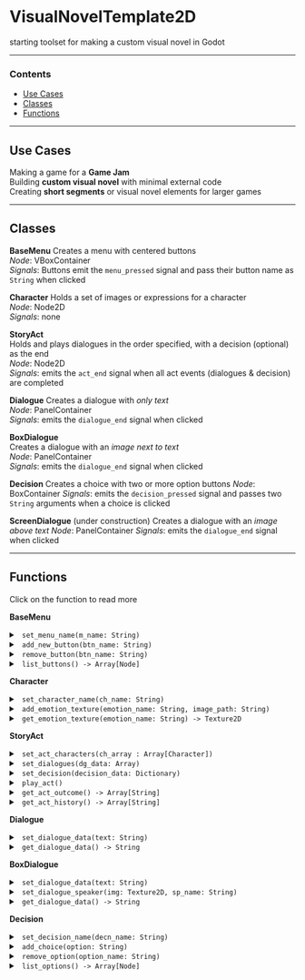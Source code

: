 # VisualNovelTemplate2D
starting toolset for making a custom visual novel in Godot
<hr>

### Contents
- [Use Cases](#usecases)
- [Classes](#classes)
- [Functions](#functions)

<hr>
<a name="usecases" />

## Use Cases
Making a game for a __Game Jam__  
Building __custom visual novel__ with minimal external code  
Creating __short segments__ or visual novel elements for larger games  

<hr>
<a name="classes" />

## Classes
__BaseMenu__ 
Creates a menu with centered buttons  
_Node_:  VBoxContainer  
_Signals_:  Buttons emit the `menu_pressed` signal and pass their button name as `String` when clicked  
  
__Character__
Holds a set of images or expressions for a character    
_Node_: Node2D    
_Signals_: none  
  
__StoryAct__  
Holds and plays dialogues in the order specified, with a decision (optional) as the end  
_Node_: Node2D  
_Signals_: emits the `act_end` signal when all act events (dialogues & decision) are completed  

__Dialogue__
Creates a dialogue with _only text_   
_Node_: PanelContainer   
_Signals_: emits the `dialogue_end` signal when clicked  
  
__BoxDialogue__   
Creates a dialogue with an _image next to text_   
_Node_: PanelContainer   
_Signals_: emits the `dialogue_end` signal when clicked

__Decision__
Creates a choice with two or more option buttons
_Node_: BoxContainer
_Signals_: emits the `decision_pressed` signal and passes two `String` arguments when a choice is clicked

__ScreenDialogue__ (under construction)
Creates a dialogue with an _image above text_ 
_Node_: PanelContainer
_Signals_: emits the `dialogue_end` signal when clicked

<hr>
<a name="functions" />


## Functions
 Click on the function to read more

__BaseMenu__ 
<details>
  <summary><code> set_menu_name(m_name: String) </code></summary>
Sets the name of the menu object
Accepts one `String` 
Returns nothing
</details>
<details>
  <summary><code> add_new_button(btn_name: String) </code></summary>
Adds a new button to the menu
The name of the button is displayed as the label of the button
The name is also emitted as an argument with the signal `menu_pressed`
Accepts one `String`
Returns nothing
</details>
<details>
  <summary><code> remove_button(btn_name: String) </code></summary>
Removes the button that has the same name as passed string
Accepts one `String`
Returns nothing
</details>
<details>
  <summary><code> list_buttons() -> Array[Node] </code></summary>
Returns a list of all buttons in that menu object
Accepts nothing
Returns `Array`
</details>

__Character__
<details>
  <summary><code> set_character_name(ch_name: String) </code></summary>
Sets the name of the character object
Accepts one `String`
Returns nothing
</details>
<details>
  <summary><code> add_emotion_texture(emotion_name: String, image_path: String) </code></summary>
Creates a texture from provided image
The texture is saved under the specified name
Accepts two `Strings` - first string sets the name of the texture, second string is the path to the source image for the texture
Returns nothing
</details>
<details>
  <summary><code> get_emotion_texture(emotion_name: String) -> Texture2D </code></summary>
Returns the texture saved under the specified name  
Returns a blank texture if no texture has been saved under the specified name  
Accepts one `String`  
Returns `Texture2D`  
</details>

__StoryAct__
<details>
  <summary><code> set_act_characters(ch_array : Array[Character]) </code></summary>
Sets the character objects to use in a StoryAct object  
StoryAct uses these character objects to assign images to dialogues  
Accepts one `Array[Character]`   
Returns nothing  
</details>
<details>
  <summary><code> set_dialogues(dg_data: Array) </code></summary>
Creates dialogues in the specified sequence  
Accepts one `Array`  
Returns nothing  
</details>
<details>
  <summary><code> set_decision(decision_data: Dictionary) </code></summary>
Creates the decision for the StoryAct object  
Each StoryAct object has one decision object  
If decision is set, then the StoryAct ends after a choice is made, else it ends after the last dialogue in the sequence  
Accepts one `Dictionary`  
Returns nothing  
</details>
<details>
  <summary><code> play_act() </code></summary>
Starts the dialogues in the sequence set with `set_dialogues(dg_data: Array)`  
Accepts nothing  
Returns nothing  
</details>
<details>
  <summary><code> get_act_outcome() -> Array[String] </code></summary>
Returns the outcome of the StoryAct object's decision  
Accepts nothing  
Returns `Array[String]` - Array[0] is the decision name, Array[1] is the choice picked by player  
</details>
<details>
  <summary><code> get_act_history() -> Array[String] </code></summary>
Returns the dialogues that have been completed by the player in that StoryAct object  
Retains sequence in which dialogues were completed  
Does not include the decision or its choice  
Accepts nothing  
Returns `Array[String]` - each string is a dialogue  
</details>

__Dialogue__
<details>
  <summary><code> set_dialogue_data(text: String) </code></summary>
Sets the text for the dialogue object  
Accepts one `String`  
Returns nothing  
</details>
<details>
  <summary><code> get_dialogue_data() -> String </code></summary>
Returns the text that is displayed in that dialogue object  
Accepts nothing  
Returns `String`  
</details>

__BoxDialogue__
<details>
  <summary><code> set_dialogue_data(text: String) </code></summary>
Sets the text for the BoxDialogue object  
Accepts one `String`  
Returns nothing  
</details>
<details>
  <summary><code> set_dialogue_speaker(img: Texture2D, sp_name: String) </code></summary>
Sets the speaker of the dialogue for the BoxDialogue object  
Accepts one `Texture2D`, one `String` - texture is used to display the dialogue image, string is used to display the speaker name  
Returns nothing  
</details>
<details>
  <summary><code> get_dialogue_data() -> String </code></summary>
Returns the speaker name and dialogue text that is displayed in that BoxDialogue object  
Accepts nothing  
Returns `String`  
</details>


__Decision__
<details>
  <summary><code> set_decision_name(decn_name: String) </code></summary>
Sets the name of the decision  
Accepts one `String`  
Returns nothing  
</details>
<details>
  <summary><code> add_choice(option: String) </code></summary>
Creates a button as one of the choices for that decision  
The passed text is displayed as the option  
Accepts one `String`  
Returns nothing  
</details>
<details>
  <summary><code> remove_option(option_name: String) </code></summary>
Removes the specified option from the list of options for that decision  
Accepts one `String`  
Returns nothing  
</details>
<details>
  <summary><code> list_options() -> Array[Node] </code></summary>
Returns a list of options found in that decision  
Accepts nothing  
Returns `Array`  
</details>

